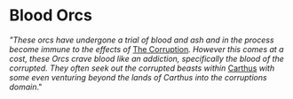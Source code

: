 # Blood Orcs
_"These orcs have undergone a trial of blood and ash and in the process become immune to the effects of_ [The Corruption](../Misc/The%20Corruption.md)_. However this comes at a cost, these Orcs crave blood like an addiction, specifically the blood of the corrupted. They often seek out the corrupted beasts within_ [Carthus](../Locations/Carthus.md) _with some even venturing beyond the lands of Carthus into the corruptions domain_."